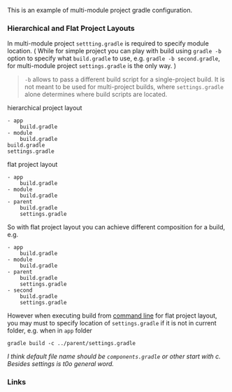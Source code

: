 
This is an example of multi-module project gradle configuration.

### Hierarchical and Flat Project Layouts

In multi-module project `settting.gradle` is required to specify module location.
 ( While for simple project you can play with build using `gradle -b` option
 to specify what `build.gradle` to use, e.g. `gradle -b second.gradle`,
 for multi-module project `settings.gradle` is the only way. )
 
> `-b` allows to pass a different build script for a single-project build.
> It is not meant to be used for multi-project builds, where `settings.gradle` alone determines where build scripts are located. 

hierarchical project layout

	- app
		build.gradle
	- module
		build.gradle
	build.gradle
	settings.gradle
	

flat project layout

	- app
		build.gradle
	- module
		build.gradle
	- parent	
		build.gradle
		settings.gradle

So with flat project layout you can achieve different composition for a build, e.g.   

	- app
		build.gradle
	- module
		build.gradle
	- parent	
		build.gradle
		settings.gradle
	- second	
		build.gradle
		settings.gradle

However when executing build from
[command line](http://www.gradle.org/docs/current/userguide/gradle_command_line.html)
for flat project layout, you may must to specify
location of `settings.gradle` if it is not in current folder, e.g. when in `app` folder 

	gradle build -c ../parent/settings.gradle
	
_I think default file name should be `components.gradle` or other start with c._
_Besides settings is t0o general word._ 	

### Links


